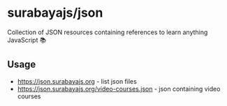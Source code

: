 # surabayajs/json

Collection of JSON resources containing references to learn anything JavaScript 📚

## Usage

- https://json.surabayajs.org - list json files
- https://json.surabayajs.org/video-courses.json - json containing video courses
